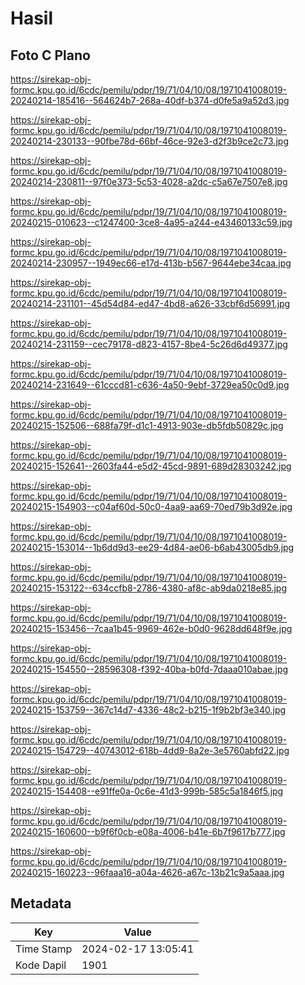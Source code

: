 # Hasil

## Foto C Plano

https://sirekap-obj-formc.kpu.go.id/6cdc/pemilu/pdpr/19/71/04/10/08/1971041008019-20240214-185416--564624b7-268a-40df-b374-d0fe5a9a52d3.jpg

https://sirekap-obj-formc.kpu.go.id/6cdc/pemilu/pdpr/19/71/04/10/08/1971041008019-20240214-230133--90fbe78d-66bf-46ce-92e3-d2f3b9ce2c73.jpg

https://sirekap-obj-formc.kpu.go.id/6cdc/pemilu/pdpr/19/71/04/10/08/1971041008019-20240214-230811--97f0e373-5c53-4028-a2dc-c5a67e7507e8.jpg

https://sirekap-obj-formc.kpu.go.id/6cdc/pemilu/pdpr/19/71/04/10/08/1971041008019-20240215-010623--c1247400-3ce8-4a95-a244-e43460133c59.jpg

https://sirekap-obj-formc.kpu.go.id/6cdc/pemilu/pdpr/19/71/04/10/08/1971041008019-20240214-230957--1949ec66-e17d-413b-b567-9644ebe34caa.jpg

https://sirekap-obj-formc.kpu.go.id/6cdc/pemilu/pdpr/19/71/04/10/08/1971041008019-20240214-231101--45d54d84-ed47-4bd8-a626-33cbf6d56991.jpg

https://sirekap-obj-formc.kpu.go.id/6cdc/pemilu/pdpr/19/71/04/10/08/1971041008019-20240214-231159--cec79178-d823-4157-8be4-5c26d6d49377.jpg

https://sirekap-obj-formc.kpu.go.id/6cdc/pemilu/pdpr/19/71/04/10/08/1971041008019-20240214-231649--61cccd81-c636-4a50-9ebf-3729ea50c0d9.jpg

https://sirekap-obj-formc.kpu.go.id/6cdc/pemilu/pdpr/19/71/04/10/08/1971041008019-20240215-152506--688fa79f-d1c1-4913-903e-db5fdb50829c.jpg

https://sirekap-obj-formc.kpu.go.id/6cdc/pemilu/pdpr/19/71/04/10/08/1971041008019-20240215-152641--2603fa44-e5d2-45cd-9891-689d28303242.jpg

https://sirekap-obj-formc.kpu.go.id/6cdc/pemilu/pdpr/19/71/04/10/08/1971041008019-20240215-154903--c04af60d-50c0-4aa9-aa69-70ed79b3d92e.jpg

https://sirekap-obj-formc.kpu.go.id/6cdc/pemilu/pdpr/19/71/04/10/08/1971041008019-20240215-153014--1b6dd9d3-ee29-4d84-ae06-b6ab43005db9.jpg

https://sirekap-obj-formc.kpu.go.id/6cdc/pemilu/pdpr/19/71/04/10/08/1971041008019-20240215-153122--634ccfb8-2786-4380-af8c-ab9da0218e85.jpg

https://sirekap-obj-formc.kpu.go.id/6cdc/pemilu/pdpr/19/71/04/10/08/1971041008019-20240215-153456--7caa1b45-9969-462e-b0d0-9628dd648f9e.jpg

https://sirekap-obj-formc.kpu.go.id/6cdc/pemilu/pdpr/19/71/04/10/08/1971041008019-20240215-154550--28596308-f392-40ba-b0fd-7daaa010abae.jpg

https://sirekap-obj-formc.kpu.go.id/6cdc/pemilu/pdpr/19/71/04/10/08/1971041008019-20240215-153759--367c14d7-4336-48c2-b215-1f9b2bf3e340.jpg

https://sirekap-obj-formc.kpu.go.id/6cdc/pemilu/pdpr/19/71/04/10/08/1971041008019-20240215-154729--40743012-618b-4dd9-8a2e-3e5760abfd22.jpg

https://sirekap-obj-formc.kpu.go.id/6cdc/pemilu/pdpr/19/71/04/10/08/1971041008019-20240215-154408--e91ffe0a-0c6e-41d3-999b-585c5a1846f5.jpg

https://sirekap-obj-formc.kpu.go.id/6cdc/pemilu/pdpr/19/71/04/10/08/1971041008019-20240215-160600--b9f6f0cb-e08a-4006-b41e-6b7f9617b777.jpg

https://sirekap-obj-formc.kpu.go.id/6cdc/pemilu/pdpr/19/71/04/10/08/1971041008019-20240215-160223--96faaa16-a04a-4626-a67c-13b21c9a5aaa.jpg


## Metadata

| Key        | Value               |
| ---------- | ------------------- |
| Time Stamp | 2024-02-17 13:05:41 |
| Kode Dapil | 1901                |




